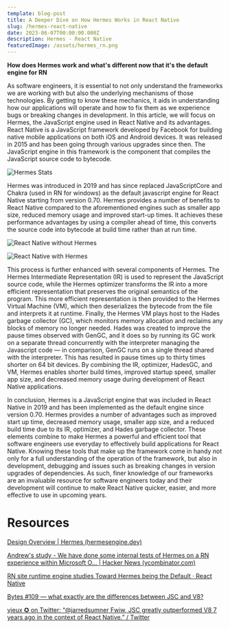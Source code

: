 ```yaml
---
template: blog-post
title: A Deeper Dive on How Hermes Works in React Native
slug: /hermes-react-native
date: 2023-06-07T00:00:00.000Z
description: Hermes - React Native
featuredImage: /assets/hermes_rn.png
---
```

**How does Hermes work and what's different now that it's the default engine for RN**

As software engineers, it is essential to not only understand the frameworks we are working with but also the underlying mechanisms of those technologies. By getting to know these mechanics, it aids in understanding how our applications will operate and how to fix them as we experience bugs or breaking changes in development. In this article, we will focus on Hermes, the JavaScript engine used in React Native and its advantages. React Native is a JavaScript framework developed by Facebook for building native mobile applications on both iOS and Android devices. It was released in 2015 and has been going through various upgrades since then. The JavaScript engine in this framework is the component that compiles the JavaScript source code to bytecode.

![Hermes Stats](../assets/hermes.stats.png "stats directly from official Hermes site")

Hermes was introduced in 2019 and has since replaced JavaScriptCore and Chakra (used in RN for windows) as the default javascript engine for React Native starting from version 0.70. Hermes provides a number of benefits to React Native compared to the aforementioned engines such as smaller app size, reduced memory usage and improved start-up times. It achieves these performance advantages by using a compiler ahead of time, this converts the source code into bytecode at build time rather than at run time.

![React Native without Hermes](../assets/hermes.withoutHermes.png "Interpretation without Hermes")

![React Native with Hermes](../assets/hermes.withHermes.png "Interpretation with Hermes")

This process is further enhanced with several components of Hermes. The Hermes Intermediate Representation (IR) is used to represent the JavaScript source code, while the Hermes optimizer transforms the IR into a more efficient representation that preserves the original semantics of the program. This more efficient representation is then provided to the Hermes Virtual Machine (VM), which then deserializes the bytecode from the file and interprets it at runtime. Finally, the Hermes VM plays host to the Hades garbage collector (GC), which monitors memory allocation and reclaims any blocks of memory no longer needed. Hades was created to improve the pause times observed with GenGC, and it does so by running its GC work on a separate thread concurrently with the interpreter managing the Javascript code — in comparison, GenGC runs on a single thread shared with the interpreter. This has resulted in pause times up to thirty times shorter on 64 bit devices. By combining the IR, optimizer, HadesGC, and VM, Hermes enables shorter build times, improved startup speed, smaller app size, and decreased memory usage during development of React Native applications.

In conclusion, Hermes is a JavaScript engine that was included in React Native in 2019 and has been implemented as the default engine since version 0.70. Hermes provides a number of advantages such as improved start up time, decreased memory usage, smaller app size, and a reduced build time due to its IR, optimizer, and Hades garbage collector. These elements combine to make Hermes a powerful and efficient tool that software engineers use everyday to effectively build applications for React Native. Knowing these tools that make up the framework come in handy not only for a full understanding of the operation of the framework, but also in development, debugging and issues such as breaking changes in version upgrades of dependencies. As such, finer knowledge of our frameworks are an invaluable resource for software engineers today and their development will continue to make React Native quicker, easier, and more effective to use in upcoming years.


# Resources

[Design Overview | Hermes (hermesengine.dev)​](https://hermesengine.dev/docs/design/)

[Andrew's study - We have done some internal tests of Hermes on a RN experience within Microsoft O… | Hacker News (ycombinator.com)](https://news.ycombinator.com/item?id=20413046)

[RN site runtime engine studies Toward Hermes being the Default · React Native](https://reactnative.dev/blog/2021/10/26/toward-hermes-being-the-default)

[Bytes #109 — what exactly are the differences between JSC and V8?](https://bytes.dev/archives/109)

[vjeux ✪ on Twitter: “@jarredsumner Fwiw, JSC greatly outperformed V8 7 years ago in the context of React Native.” / Twitter](https://twitter.com/Vjeux/status/1546440856059666432?s=20&t=IeIL3nYIDtbdBkaSfU8-Yw)
